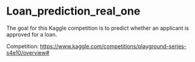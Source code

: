 # Loan_prediction_real_one
The goal for this Kaggle competition is to predict whether an applicant is approved for a loan.

Competition: https://www.kaggle.com/competitions/playground-series-s4e10/overview#
